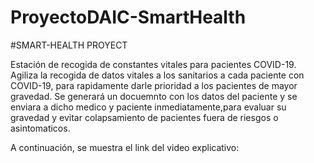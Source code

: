 # ProyectoDAIC-SmartHealth
#SMART-HEALTH PROYECT

Estación de recogida de constantes vitales para pacientes COVID-19. Agiliza la recogida de datos vitales a los sanitarios a cada paciente con COVID-19, para rapidamente darle prioridad a los pacientes de mayor gravedad.
Se generará un docuemnto con los datos del paciente y se enviara a dicho medico y paciente inmediatamente,para evaluar su gravedad y evitar colapsamiento de pacientes fuera de riesgos o asintomaticos.

A continuación, se muestra el link del video explicativo:
